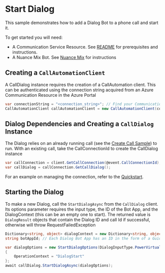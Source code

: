 # Start Dialog

This sample demonstrates how to add a Dialog Bot to a phone call and start it.

To get started you will need:
- A Communication Service Resource.  See [README][README] for prerequisites and instructions.
- A Nuance Mix Bot. See [Nuance Mix][Nuance_Mix] for instructions

## Creating a `CallAutomationClient`

A CallDialog instance requires the creation of a CallAutomation client. This can be authenticated using the connection string acquired from an Azure Communication Resource in the Azure Portal
```C#
var connectionString = "<connection_string>"; // Find your Communication Services resource in the Azure portal
CallAutomationClient callAutomationClient = new CallAutomationClient(connectionString);
```

## Dialog Dependencies and Creating a `CallDialog` Instance

The Dialog relies on an already running call (see the [Create Call Sample][create_call_sample]) to run. With an existing call, take the CallConnectionId to create the CallDialog instance
```C#
var callConnection = client.GetCallConnection(@event.CallConnectionId);
var callDialog = callConnection.GetCallDialog();
```
For an example on managing the connection, refer to the [Quickstart][Quickstart].

## Starting the Dialog

To make a new Dialog, call the `StartDialogAsync` from the `CallDialog` client. Its options parameter requires the input type, the ID of the Bot App, and the DialogContext (this can be an empty one to start).
The returned value is `DialogResult` objects that contain the Dialog ID and call Id if successful, otherwise will throw RequestFailedException
```C#
Dictionary<string, object> dialogContext = new Dictionary<string, object>();
string botAppId; // Each Dialog Bot App has an ID in the form of a Guid. See the Quickstart for an example of how to acquire the botAppId
```
```C#
var dialogOptions = new StartDialogOptions(DialogInputType.PowerVirtualAgents, botAppId, dialogContext)
{
    OperationContext = "DialogStart"
};
await callDialog.StartDialogAsync(dialogOptions);
```

<!-- Links -->
[README]: https://github.com/Azure/azure-sdk-for-net/blob/a20e269162fa88a43e5ba0e5bb28f2e76c74a484/sdk/communication/Azure.Communication.CallingServer/README.md#getting-started
[create_call_sample]: https://github.com/Azure/azure-sdk-for-net/blob/a20e269162fa88a43e5ba0e5bb28f2e76c74a484/sdk/communication/Azure.Communication.CallingServer/samples/Sample1_CreateCallAsync.md
[Quickstart]: https://replace-sample
[Nuance_Mix]: https://docs.nuance.com/mix/